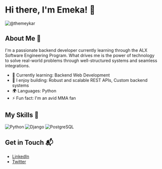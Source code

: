 
# Hi there, I'm Emeka! 👋

![@themeykar](https://github.com/user-attachments/assets/8b42767d-80a0-4a4d-9e0e-6983caead496)

## About Me 🚀

 I'm a passionate backend developer currently learning through the ALX Software Engineering Program.
 What drives me is the power of technology to solve real-world problems through well-structured systems and seamless integrations.


- 🌱 Currently learning: Backend Web Development
- 🔭 I enjoy building: Robust and scalable REST APIs, Custom backend systems
- 🌍 Languages: Python
- ⚡ Fun fact: I'm an avid MMA fan 

## My Skills 🧠

![Python](https://img.shields.io/badge/python-3670A0?style=for-the-badge&logo=python&logoColor=ffdd54)
![Django](https://images.app.goo.gl/paXP82SExGBn8DEh9)
![PostgreSQL](https://images.app.goo.gl/cYRZsh5SYrdRqvrz9)

## Get in Touch 📬

- [LinkedIn](https://www.linkedin.com/in/orjie007)
- [Twitter](https://x.com/themeykar_?s=21)
